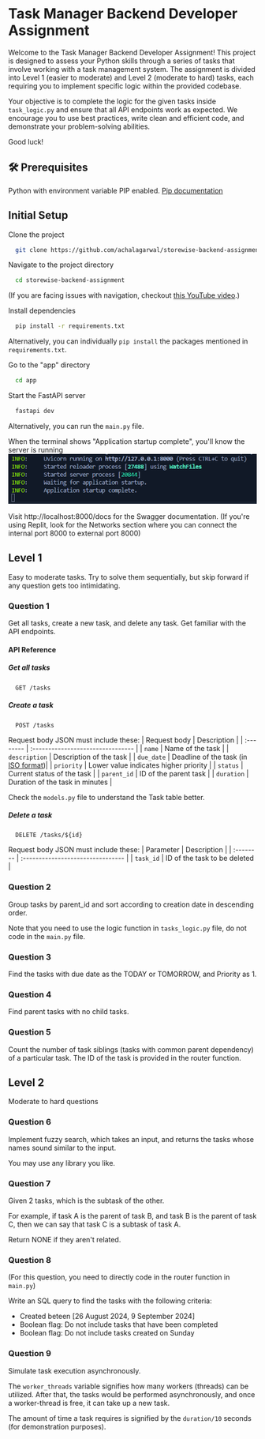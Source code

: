 
# Task Manager Backend Developer Assignment

Welcome to the Task Manager Backend Developer Assignment! This project is designed to assess your Python skills through a series of tasks that involve working with a task management system. The assignment is divided into Level 1 (easier to moderate) and Level 2 (moderate to hard) tasks, each requiring you to implement specific logic within the provided codebase.

Your objective is to complete the logic for the given tasks inside `task_logic.py` and ensure that all API endpoints work as expected. We encourage you to use best practices, write clean and efficient code, and demonstrate your problem-solving abilities.

Good luck!



## 🛠 Prerequisites

Python with environment variable PIP enabled.
[Pip documentation](https://pip.pypa.io/en/stable/installation/)


## Initial Setup

Clone the project

```bash
  git clone https://github.com/achalagarwal/storewise-backend-assignment
```
Navigate to the project directory

```bash
  cd storewise-backend-assignment
```
(If you are facing issues with navigation, checkout [this YouTube video](https://youtu.be/D1Oe7b0RaFA?si=7XZi6mmUy0bbWacj).)

Install dependencies

```bash
  pip install -r requirements.txt
```
Alternatively, you can individually ```pip install``` the packages mentioned in ```requirements.txt```.

Go to the "app" directory

```bash
  cd app
```

Start the FastAPI server

```bash
  fastapi dev
```
Alternatively, you can run the ```main.py``` file.

When the terminal shows "Application startup complete", you'll know the server is running
![alt text](image.png)

Visit http://localhost:8000/docs for the Swagger documentation.
(If you're using Replit, look for the Networks section where you can connect the internal port 8000 to external port 8000)

## Level 1

Easy to moderate tasks. Try to solve them sequentially, but skip forward if any question gets too intimidating.

### Question 1

Get all tasks, create a new task, and delete any task. Get familiar with the API endpoints.

#### API Reference

##### Get all tasks

```http
  GET /tasks
```

##### Create a task

```http
  POST /tasks
```
Request body JSON must include these:
| Request body |  Description                       |
| :-------- |  :-------------------------------- |
| `name` |  Name of the task |
| `description` |  Description of the task |
| `due_date` |  Deadline of the task (in [ISO format](https://www.google.com/search?q=iso+format+datetime))|
| `priority` |  Lower value indicates higher priority |
| `status` |  Current status of the task |
| `parent_id` |  ID of the parent task |
| `duration` |  Duration of the task in minutes |

Check the `models.py` file to understand the Task table better.

##### Delete a task

```http
  DELETE /tasks/${id}
```
Request body JSON must include these:
| Parameter |  Description                       |
| :-------- |  :-------------------------------- |
| `task_id` | ID of the task to be deleted |


### Question 2

Group tasks by parent_id and sort according to creation date in descending order. 

Note that you need to use the logic function in `tasks_logic.py` file, do not code in the `main.py` file.

### Question 3

Find the tasks with due date as the TODAY or TOMORROW, and Priority as 1.

### Question 4

Find parent tasks with no child tasks.

### Question 5

Count the number of task siblings (tasks with common parent dependency) of a particular task. The ID of the task is provided in the router function.


## Level 2

Moderate to hard questions

### Question 6

Implement fuzzy search, which takes an input, and returns the tasks whose names sound similar to the input.

You may use any library you like. 

### Question 7

Given 2 tasks, which is the subtask of the other. 

For example, if task A is the parent of task B, and task B is the parent of task C, then we can say that task C is a subtask of task A. 

Return NONE if they aren't related.

### Question 8

(For this question, you need to directly code in the router function in `main.py`)

Write an SQL query to find the tasks with the following criteria:
- Created beteen [26 August 2024, 9 September 2024]
- Boolean flag: Do not include tasks that have been completed
- Boolean flag: Do not include tasks created on Sunday

### Question 9

Simulate task execution asynchronously. 

The `worker_threads` variable signifies how many workers (threads) can be utilized. After that, the tasks would be performed asynchronously, and once a worker-thread is free, it can take up a new task. 

The amount of time a task requires is signified by the `duration/10` seconds (for demonstration purposes).